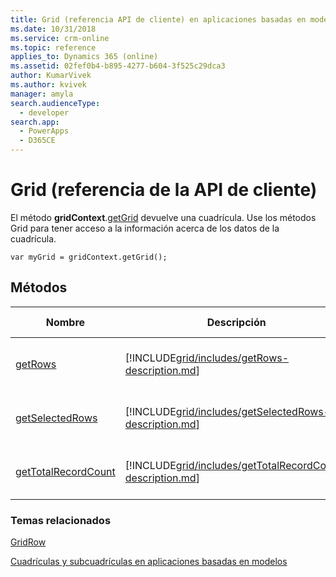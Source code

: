 ```yaml
---
title: Grid (referencia API de cliente) en aplicaciones basadas en modelos | Microsoft Docs
ms.date: 10/31/2018
ms.service: crm-online
ms.topic: reference
applies_to: Dynamics 365 (online)
ms.assetid: 02fef0b4-b895-4277-b604-3f525c29dca3
author: KumarVivek
ms.author: kvivek
manager: amyla
search.audienceType:
  - developer
search.app:
  - PowerApps
  - D365CE
---
```

# <a name="grid-client-api-reference"></a>Grid (referencia de la API de cliente)



El método **gridContext**.[getGrid](gridcontrol/getGrid.md) devuelve una cuadrícula. Use los métodos Grid para tener acceso a la información acerca de los datos de la cuadrícula.

`var myGrid = gridContext.getGrid();`

## <a name="methods"></a>Métodos

|Nombre|Descripción|Disponible para|
|--|--|--|
|[getRows](grid/getRows.md)|[!INCLUDE[grid/includes/getRows-description.md](grid/includes/getRows-description.md)]|Cuadrículas editables y de solo lectura|
|[getSelectedRows](grid/getSelectedRows.md)|[!INCLUDE[grid/includes/getSelectedRows-description.md](grid/includes/getSelectedRows-description.md)]|Cuadrículas editables y de solo lectura|
|[getTotalRecordCount](grid/getTotalRecordCount.md)|[!INCLUDE[grid/includes/getTotalRecordCount-description.md](grid/includes/getTotalRecordCount-description.md)]|Cuadrículas editables y de solo lectura|

### <a name="related-topics"></a>Temas relacionados

[GridRow](gridrow.md)

[Cuadrículas y subcuadrículas en aplicaciones basadas en modelos](../grids.md)
